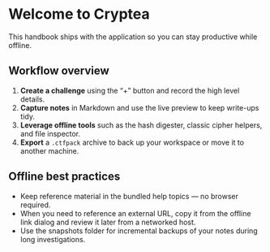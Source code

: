 # Welcome to Cryptea

This handbook ships with the application so you can stay productive while offline.

## Workflow overview

1. **Create a challenge** using the “+” button and record the high level details.
2. **Capture notes** in Markdown and use the live preview to keep write-ups tidy.
3. **Leverage offline tools** such as the hash digester, classic cipher helpers, and file inspector.
4. **Export** a `.ctfpack` archive to back up your workspace or move it to another machine.

## Offline best practices

- Keep reference material in the bundled help topics — no browser required.
- When you need to reference an external URL, copy it from the offline link dialog and review it later from a networked host.
- Use the snapshots folder for incremental backups of your notes during long investigations.
